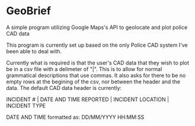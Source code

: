 # GeoBrief
A simple program utilizing Google Maps's API to geolocate and plot police CAD data

This program is currently set up based on the only Police CAD system I've been able to deal with.

Currently what is required is that the user's CAD data that they wish to plot be in a csv
file with a delimeter of "|". This is to allow for normal grammatical descriptions that
use commas. It also asks for there to be no empty rows at the begining of the csv, nor between
the header and the data. The default CAD data header is currently:

  INCIDENT # |  DATE AND TIME REPORTED | INCIDENT LOCATION | INCIDENT TYPE
  
  DATE AND TIME formatted as: DD/MM/YYYY HH:MM:SS
  

 
